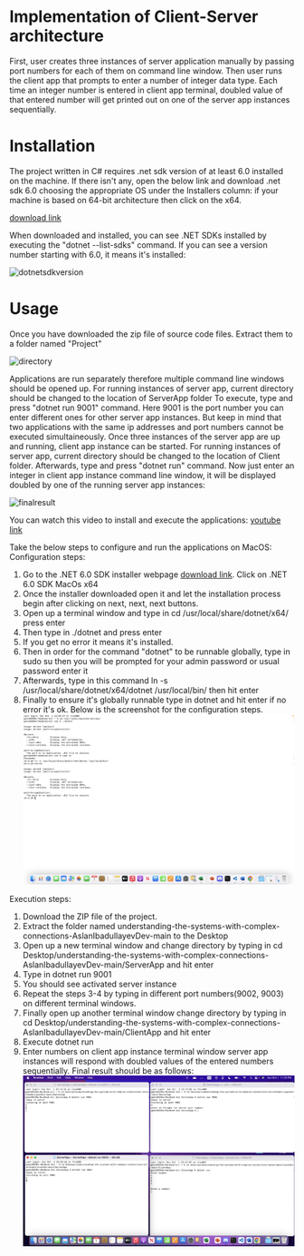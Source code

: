 # Implementation of Client-Server architecture

First, user creates three instances of server application manually by passing port numbers for each of them on command line window.
Then user runs the client app that prompts to enter a number of integer data type.
Each time an integer number is entered in client app terminal, doubled value of that entered number will get
printed out on one of the server app instances sequentially.

# Installation

The project written in C# requires .net sdk version of at least 6.0 installed on the machine.
If there isn't any, open the below link and download .net sdk 6.0 choosing the appropriate OS under the Installers column:
if your machine is based on 64-bit architecture then click on the x64.

[download link](https://dotnet.microsoft.com/en-us/download/dotnet/6.0)

When downloaded and installed, you can see .NET SDKs installed by executing the
"dotnet --list-sdks" command. 
If you can see a version number starting with 6.0, it means it's installed:

![dotnetsdkversion](https://github.com/ADA-GWU/understanding-the-systems-with-complex-connections-AslanIbadullayevDev/assets/113417854/4a204ddf-3302-4e05-a970-22c0ec38046c)



# Usage

Once you have downloaded the zip file of source code files. Extract them to a folder named "Project"

![directory](https://github.com/ADA-GWU/understanding-the-systems-with-complex-connections-AslanIbadullayevDev/assets/113417854/6c30c8b1-eb49-4700-bd17-a2fa17f74959)

Applications are run separately therefore multiple command line windows should be opened up.
For running instances of server app, current directory should be changed to the location of ServerApp folder
To execute, type and press "dotnet run 9001" command. Here 9001 is the port number you can enter different ones for other server app instances.
But keep in mind that two applications with the same ip addresses and port numbers cannot be executed simultaineously.
Once three instances of the server app are up and running, client app instance can be started.
For running instances of server app, current directory should be changed to the location of Client folder.
Afterwards, type and press "dotnet run" command.
Now just enter an integer in client app instance command line window, it will be displayed doubled by one
of the running server app instances:

![finalresult](https://github.com/ADA-GWU/understanding-the-systems-with-complex-connections-AslanIbadullayevDev/assets/113417854/9c346e4e-e69e-4c26-b4e2-1d6291ad42b2)

You can watch this video to install and execute the applications:
[youtube link](https://youtu.be/KHiMT-7-r30?si=HVU7QKglsJlubXyi)

Take the below steps to configure and run the applications on MacOS:
Configuration steps:
1. Go to the .NET 6.0 SDK installer webpage [download link](https://dotnet.microsoft.com/en-us/download/dotnet/6.0). Click on .NET 6.0 SDK MacOs x64
2. Once the installer downloaded open it and let the installation process begin after clicking on next, next, next buttons.
3. Open up a terminal window and type in cd /usr/local/share/dotnet/x64/ press enter
4. Then type in ./dotnet and press enter
5. If you get no error it means it's installed.
6. Then in order for the command "dotnet" to be runnable globally, type in sudo su then you will be prompted for your admin password or usual password enter it
7. Afterwards, type in this command ln -s /usr/local/share/dotnet/x64/dotnet /usr/local/bin/ then hit enter
8. Finally to ensure it's globally runnable type in dotnet and hit enter if no error it's ok. Below is the screenshot for the configuration steps.
    ![ConfigImage](./images/configurationForMacOs.png)
   
Execution steps:
1. Download the ZIP file of the project.
2. Extract the folder named understanding-the-systems-with-complex-connections-AslanIbadullayevDev-main to the Desktop
3. Open up a new terminal window and change directory by typing in cd Desktop/understanding-the-systems-with-complex-connections-AslanIbadullayevDev-main/ServerApp and hit enter
4. Type in dotnet run 9001
5. You should see activated server instance
6. Repeat the steps 3-4 by typing in different port numbers(9002, 9003) on different terminal windows.
7. Finally open up another terminal window change directory by typing in cd Desktop/understanding-the-systems-with-complex-connections-AslanIbadullayevDev-main/ClientApp and hit enter
8. Execute dotnet run
9. Enter numbers on client app instance terminal window server app instances will respond with doubled values of the entered numbers sequentially. Final result should be as follows:
    ![ExecutionImg](./images/finalresultMacOs.png)



